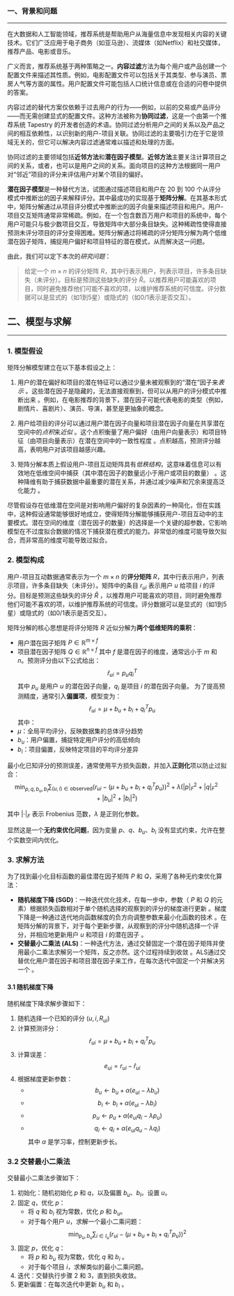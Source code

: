 ### 一、背景和问题
---
在大数据和人工智能领域，推荐系统是帮助用户从海量信息中发现相关内容的关键技术。它们广泛应用于电子商务（如亚马逊）、流媒体（如Netflix）和社交媒体，推荐产品、电影或音乐。

广义而言，推荐系统基于两种策略之一。**内容过滤**方法为每个用户或产品创建一个配置文件来描述其性质。例如，电影配置文件可以包括关于其类型、参与演员、票房人气等方面的属性。用户配置文件可能包括人口统计信息或在合适的问卷中提供的答案。

内容过滤的替代方案仅依赖于过去用户的行为——例如，以前的交易或产品评分——而无需创建显式的配置文件。这种方法被称为**协同过滤**，这是一个由第一个推荐系统 Tapestry 的开发者创造的术语。协同过滤分析用户之间的关系以及产品之间的相互依赖性，以识别新的用户-项目关联。协同过滤的主要吸引力在于它是领域无关的，但它可以解决内容过滤通常难以描述和处理的方面。

协同过滤的主要领域包括**近邻方法**和**潜在因子模型**。**近邻方法**主要关注计算项目之间的关系，或者，也可以是用户之间的关系。面向项目的这种方法根据同一用户对“邻近”项目的评分来评估用户对某个项目的偏好。

**潜在因子模型**是一种替代方法，试图通过描述项目和用户在 20 到 100 个从评分模式中推断出的因子来解释评分。其中最成功的实现基于**矩阵分解**。在其基本形式中，矩阵分解通过从项目评分模式中推断出的因子向量来描述项目和用户。用户-项目交互矩阵通常非常稀疏。例如，在一个包含数百万用户和项目的系统中，每个用户可能只与极少数项目交互，导致矩阵中大部分条目缺失。这种稀疏性使得直接预测未评分项目的评分变得困难。矩阵分解通过将稀疏的评分矩阵分解为两个低维潜在因子矩阵，捕捉用户偏好和项目特征的潜在模式，从而解决这一问题。

由此，我们可以定下本次的*研究问题*：

>给定一个 $m \times n$ 的评分矩阵 $R$，其中行表示用户，列表示项目，许多条目缺失（未评分）。目标是预测这些缺失的评分 $\hat{R}$。以推荐用户可能喜欢的项目，同时避免推荐他们可能不喜欢的项，以维护推荐系统的可信度。评分数据可以是显式的（如1到5星）或隐式的（如0/1表示是否交互）。


## 二、模型与求解
---
### 1. 模型假设

矩阵分解模型建立在以下基本假设之上：

1. 用户的潜在偏好和项目的潜在特征可以通过少量未被观察到的“潜在”因子来*表示* 。这些潜在因子是隐藏的，无法直接观察到，但可以从用户的评分模式中推断出来 。例如，在电影推荐的背景下，潜在因子可能代表电影的类型（例如，剧情片、喜剧片）、演员、导演，甚至是更抽象的概念。  

2. 用户给项目的评分可以通过用户潜在因子向量和项目潜在因子向量在共享潜在空间中的*点积*来*近似* 。这个点积衡量了用户偏好（由用户向量表示）和项目特征（由项目向量表示）在潜在空间中的一致性程度 。点积越高，预测评分越高，表明用户对该项目越感兴趣。  

3. 矩阵分解本质上假设用户-项目互动矩阵具有*低秩结构*，这意味着信息可以有效地在低维空间中捕获（其中潜在因子的数量远小于用户或项目的数量） 。这种降维有助于捕获数据中最重要的潜在关系，并通过减少噪声和冗余来提高泛化能力 。  

尽管假设存在低维潜在空间是对影响用户偏好的复杂因素的一种简化，但在实践中，这种假设通常能够很好地成立，使得矩阵分解能够捕获用户-项目互动中的主要模式。潜在空间的维度（潜在因子的数量）的选择是一个关键的超参数，它影响模型在不过度拟合数据的情况下捕获潜在模式的能力。非常低的维度可能导致欠拟合，而非常高的维度可能导致过拟合。


### 2. 模型构成

用户-项目互动数据通常表示为一个 $m \times n$ 的**评分矩阵** $R$，其中行表示用户，列表示项目，许多条目缺失（未评分）。矩阵中的条目 $r_{ui}$ 表示用户 $u$ 给项目 $i$ 的评分。目标是预测这些缺失的评分 $\hat{R}$ ，以推荐用户可能喜欢的项目，同时避免推荐他们可能不喜欢的项，以维护推荐系统的可信度。评分数据可以是显式的（如1到5星）或隐式的（如0/1表示是否交互）。

矩阵分解的核心思想是将评分矩阵 $R$ 近似分解为**两个低维矩阵的乘积**：
- 用户潜在因子矩阵 $P \in \mathbb{R}^{m \times f}$
- 项目潜在因子矩阵 $Q \in \mathbb{R}^{n \times f}$
其中 $f$ 是潜在因子的维度，通常远小于 $m$ 和 $n$。预测评分由以下公式给出：
$$\hat{r}_{ui} = p_u q_i^T$$
其中 $p_u$ 是用户 $u$ 的潜在因子向量，$q_i$ 是项目 $i$ 的潜在因子向量。
为了提高预测精度，通常引入**偏置项**，模型变为：
$$\hat{r}_{ui} = \mu + b_u + b_i + q_i^T p_u$$
其中：
- $\mu$：全局平均评分，反映数据集的总体评分趋势
- $b_u$：用户偏置，捕捉特定用户评分的高低倾向
- $b_i$：项目偏置，反映特定项目的平均评分差异

最小化已知评分的预测误差，通常使用平方损失函数，并加入**正则化**项以防止过拟合：
$$\min_{p, q, b_u, b_i} \sum_{(u,i) \in \text{observed}} (r_{ui} - (\mu + b_u + b_i +  q_i^T p_u))^2 + \lambda (|p|_F^2 + |q|_F^2 + |b_u|^2 + |b_i|^2)$$

其中 $| \cdot |_F$ 表示 Frobenius 范数，$\lambda$ 是正则化参数。

显然这是一个**无约束优化问题**，因为变量 $p$、$q$、$b_u$、$b_i$ 没有显式约束，允许在整个实数空间内优化。


### 3. 求解方法

为了找到最小化目标函数的最佳潜在因子矩阵 $P$ 和 $Q$，采用了各种无约束优化算法：
- **随机梯度下降 (SGD)**：一种迭代优化技术，在每一步中，参数（ $P$ 和 $Q$ 的元素）根据损失函数相对于单个随机选择的观察到的评分的梯度进行更新 。梯度下降是一种通过迭代地向函数梯度的负方向调整参数来最小化函数的技术 。在矩阵分解的背景下，对于每个更新步骤，从观察到的评分中随机选择一个评分，并相应地更新用户 $u$ 和项目 $i$ 的潜在因子 。  
- **交替最小二乘法 (ALS)**：一种迭代方法，通过交替固定一个潜在因子矩阵并使用最小二乘法求解另一个矩阵，反之亦然。这个过程持续到收敛 。ALS通过交替优化用户潜在因子和项目潜在因子来工作，在每次迭代中固定一个并解决另一个 。

#### 3.1 随机梯度下降

随机梯度下降求解步骤如下：

1. 随机选择一个已知的评分 $(u, i, R_{ui})$
2. 计算预测评分：$$\hat{r}_{ui} = \mu + b_u + b_i + q_i^T p_u$$
3. 计算误差：$$e_{ui} = r_{ui} - \hat{r}_{ui}$$
4. 根据梯度更新参数：
   - $$b_u \leftarrow b_u + \alpha (e_{ui} - \lambda b_u)$$
   - $$b_i \leftarrow b_i + \alpha (e_{ui} - \lambda b_i)$$
   - $$p_u \leftarrow p_u + \alpha (e_{ui} q_i - \lambda p_u)$$
   - $$q_i \leftarrow q_i + \alpha (e_{ui} q_u - \lambda q_i)$$
其中 $\alpha$ 是学习率，控制更新步长。

### 3.2 交替最小二乘法

交替最小二乘法步骤如下：

1. 初始化：随机初始化 $p$ 和 $q$，以及偏置 $b_u$、$b_i$。设置 $u$。
2. 固定 $q$，优化 $p$：
    - 将 $q$ 和 $b_i$ 视为常数，优化 $p$ 和 $b_u$。
    - 对于每个用户 $u$，求解一个最小二乘问题： $$\min_{p_u, b_u} \sum_{i \in I_u} \left(r_{ui} - (\mu + b_u + b_i + q_i^T p_u)\right)^2$$
3. 固定 $p$，优化 $q$：
    - 将 $p$ 和 $b_u$ 视为常数，优化 $q$ 和 $b_i$ 。
    - 对于每个项目 $i$，求解类似的最小二乘问题。
4. 迭代：交替执行步骤 2 和 3，直到损失收敛。
5. 更新偏置：在每次迭代中更新 $b_u$ 和 $b_i$ 。
